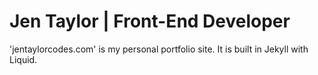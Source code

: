 # Jen Taylor | Front-End Developer

'jentaylorcodes.com' is my personal portfolio site. It is built in Jekyll with Liquid. 
